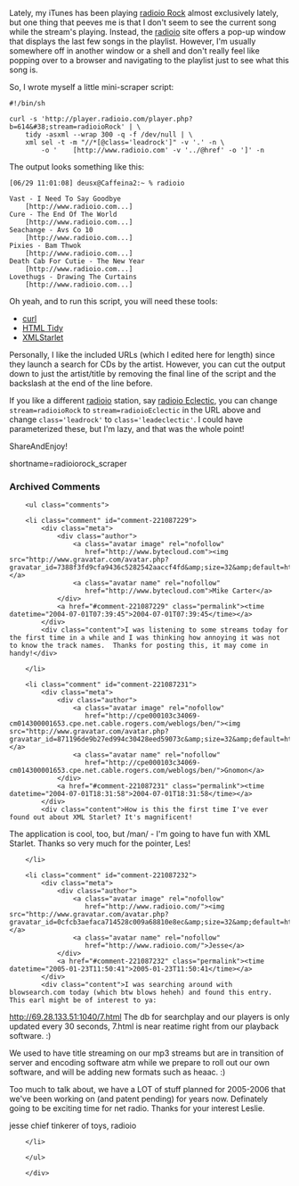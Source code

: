 Lately, my iTunes has been playing [radioio Rock][rock] almost exclusively lately, but one thing that peeves me is that I don't seem to see the current song while the stream's playing.  Instead, the [radioio][radioio] site offers a pop-up window that displays the last few songs in the playlist.  However, I'm usually somewhere off in another window or a shell and don't really feel like popping over to a browser and navigating to the playlist just to see what this song is.

So, I wrote myself a little mini-scraper script:

    #!/bin/sh
    
    curl -s 'http://player.radioio.com/player.php?b=614&#38;stream=radioioRock' | \
        tidy -asxml --wrap 300 -q -f /dev/null | \
        xml sel -t -m "//*[@class='leadrock']" -v '.' -n \
            -o '    [http://www.radioio.com' -v '../@href' -o ']' -n 

The output looks something like this:

    [06/29 11:01:08] deusx@Caffeina2:~ % radioio
    
    Vast - I Need To Say Goodbye
        [http://www.radioio.com...]
    Cure - The End Of The World
        [http://www.radioio.com...]
    Seachange - Avs Co 10
        [http://www.radioio.com...]
    Pixies - Bam Thwok
        [http://www.radioio.com...]
    Death Cab For Cutie - The New Year
        [http://www.radioio.com...]
    Lovethugs - Drawing The Curtains
        [http://www.radioio.com...]

Oh yeah, and to run this script, you will need these tools:

* [curl][curl]
* [HTML Tidy][tidy] 
* [XMLStarlet][xmlstarlet]

Personally, I like the included URLs (which I edited here for length) since they launch a search for CDs by the artist.  However, you can cut the output down to just the artist/title by removing the final line of the script and the backslash at the end of the line before.

If you like a different [radioio][radioio] station, say [radioio Eclectic][eclectic], you can change `stream=radioioRock` to `stream=radioioEclectic` in the URL above and change `class='leadrock'` to `class='leadeclectic'`.  I could have parameterized these, but I'm lazy, and that was the whole point!

ShareAndEnjoy!

[curl]: http://curl.haxx.se/
[tidy]: http://tidy.sourceforge.net/
[xmlstarlet]: http://xmlstar.sourceforge.net/
[rock]: http://www.radioio.com/radioiorock.php?stream=radioioRock
[radioio]: http://www.radioio.com/
[eclectic]: http://www.radioio.com/radioioeclectic.php?stream=radioioEclectic
<!--more-->
shortname=radioiorock_scraper

<div id="comments" class="comments archived-comments">
            <h3>Archived Comments</h3>
            
        <ul class="comments">
            
        <li class="comment" id="comment-221087229">
            <div class="meta">
                <div class="author">
                    <a class="avatar image" rel="nofollow" 
                       href="http://www.bytecloud.com"><img src="http://www.gravatar.com/avatar.php?gravatar_id=7388f3fd9cfa9436c5282542aaccf4fd&amp;size=32&amp;default=http://mediacdn.disqus.com/1320279820/images/noavatar32.png"/></a>
                    <a class="avatar name" rel="nofollow" 
                       href="http://www.bytecloud.com">Mike Carter</a>
                </div>
                <a href="#comment-221087229" class="permalink"><time datetime="2004-07-01T07:39:45">2004-07-01T07:39:45</time></a>
            </div>
            <div class="content">I was listening to some streams today for the first time in a while and I was thinking how annoying it was not to know the track names.  Thanks for posting this, it may come in handy!</div>
            
        </li>
    
        <li class="comment" id="comment-221087231">
            <div class="meta">
                <div class="author">
                    <a class="avatar image" rel="nofollow" 
                       href="http://cpe000103c34069-cm014300001653.cpe.net.cable.rogers.com/weblogs/ben/"><img src="http://www.gravatar.com/avatar.php?gravatar_id=871196de9b27ed994c30428eed59073c&amp;size=32&amp;default=http://mediacdn.disqus.com/1320279820/images/noavatar32.png"/></a>
                    <a class="avatar name" rel="nofollow" 
                       href="http://cpe000103c34069-cm014300001653.cpe.net.cable.rogers.com/weblogs/ben/">Gnomon</a>
                </div>
                <a href="#comment-221087231" class="permalink"><time datetime="2004-07-01T18:31:58">2004-07-01T18:31:58</time></a>
            </div>
            <div class="content">How is this the first time I've ever found out about XML Starlet? It's magnificent!

The application is cool, too, but /man/ - I'm going to have fun with XML Starlet. Thanks so very much for the pointer, Les!</div>
            
        </li>
    
        <li class="comment" id="comment-221087232">
            <div class="meta">
                <div class="author">
                    <a class="avatar image" rel="nofollow" 
                       href="http://www.radioio.com/"><img src="http://www.gravatar.com/avatar.php?gravatar_id=0cfcb3aefaca714528c009a68810e8ec&amp;size=32&amp;default=http://mediacdn.disqus.com/1320279820/images/noavatar32.png"/></a>
                    <a class="avatar name" rel="nofollow" 
                       href="http://www.radioio.com/">Jesse</a>
                </div>
                <a href="#comment-221087232" class="permalink"><time datetime="2005-01-23T11:50:41">2005-01-23T11:50:41</time></a>
            </div>
            <div class="content">I was searching around with blowsearch.com today (which btw blows heheh) and found this entry.  This earl might be of interest to ya:
http://69.28.133.51:1040/7.html
The db for searchplay and our players is only updated every 30 seconds, 7.html is near reatime right from our playback software.  :)

We used to have title streaming on our mp3 streams but are in transition of server and encoding software atm while we prepare to roll out our own software, and will be adding new formats such as heaac.  :)

Too much to talk about, we have a LOT of stuff planned for 2005-2006 that we've been working on (and patent pending) for years now.  Definately going to be exciting time for net radio.  Thanks for your interest Leslie.

jesse
chief tinkerer of toys,
radioio</div>
            
        </li>
    
        </ul>
    
        </div>
    